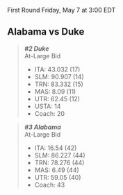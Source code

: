 First Round
Friday, May 7 at 3:00 EDT
## Alabama vs Duke

> ***#2 Duke***  
> At-Large Bid  
> - ITA: 43.032 (17)  
> - SLM: 90.907 (14)  
> - TRN: 83.332 (15)  
> - MAS: 8.09 (11)  
> - UTR: 62.45 (12)  
> - USTA: 14  
> - Coach: 20  

> ***#3 Alabama***  
> At-Large Bid  
> - ITA: 16.54 (42)  
> - SLM: 86.227 (44)  
> - TRN: 78.276 (44)  
> - MAS: 6.49 (44)  
> - UTR: 59.05 (40)  
> - Coach: 43  